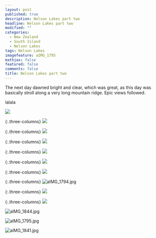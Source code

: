 ```yaml
---
layout: post
published: true
description: Nelson Lakes part two
headline: Nelson Lakes part two
modified: ""
categories: 
  - New Zealand
  - South Island
  - Nelson Lakes
tags: Nelson Lakes
imagefeature: aIMG_1795
mathjax: false
featured: false
comments: false
title: Nelson Lakes part two
---
```

The next day dawned bright and clear, which was great, as this day was basically stroll along a very long mountain ridge. Epic views followed.

lalala

![]({{site.baseurl}}/images/aIMG_1785.jpg)


{:.three-columns}
![]({{site.baseurl}}/images/aIMG_1794.jpg)

{:.three-columns}
![]({{site.baseurl}}/images/aIMG_1796.jpg)

{:.three-columns}
![]({{site.baseurl}}/images/aIMG_1799.jpg)


{:.three-columns}
![]({{site.baseurl}}/images/aIMG_1841.jpg)


{:.three-columns}
![]({{site.baseurl}}/images/aIMG_1836.jpg)

{:.three-columns}
![]({{site.baseurl}}/images/aIMG_1818.jpg)




{:.three-columns}
![aIMG_1794.jpg]({{site.baseurl}}/images/aIMG_1794.jpg)

{:.three-columns}
![]({{site.baseurl}}/images/aIMG_1842.jpg)

{:.three-columns}
![]({{site.baseurl}}/images/aIMG_1844.jpg)




![aIMG_1844.jpg]({{site.baseurl}}/images/aIMG_1844.jpg)

![aIMG_1795.jpg]({{site.baseurl}}/images/aIMG_1795.jpg)

![aIMG_1841.jpg]({{site.baseurl}}/images/aIMG_1841.jpg)
